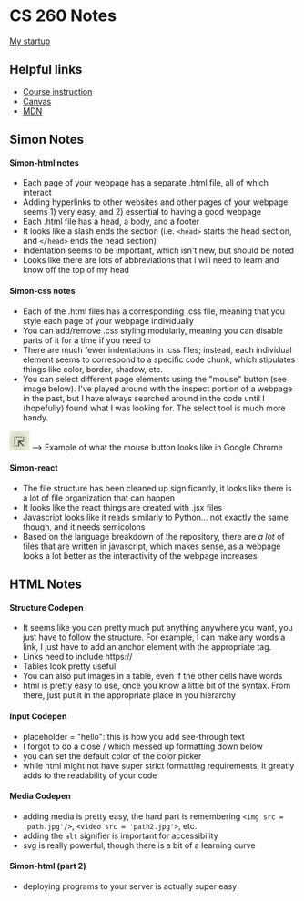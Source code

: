 # CS 260 Notes

[My startup](https://github.com/Peppermint6443/startup.git)

## Helpful links

- [Course instruction](https://github.com/webprogramming260)
- [Canvas](https://byu.instructure.com)
- [MDN](https://developer.mozilla.org)

## Simon Notes

#### Simon-html notes
* Each page of your webpage has a separate .html file, all of which interact
* Adding hyperlinks to other websites and other pages of your webpage seems 1) very easy, and 2) essential to having a good webpage
* Each .html file has a head, a body, and a footer
* It looks like a slash ends the section (i.e. `<head>` starts the head section, and `</head>` ends the head section)
* Indentation seems to be important, which isn't new, but should be noted
* Looks like there are lots of abbreviations that I will need to learn and know off the top of my head

#### Simon-css notes
* Each of the .html files has a corresponding .css file, meaning that you style each page of your webpage individually
* You can add/remove .css styling modularly, meaning you can disable parts of it for a time if you need to
* There are much fewer indentations in .css files; instead, each individual element seems to correspond to a specific code chunk, which stipulates things like color, border, shadow, etc.
* You can select different page elements using the "mouse" button (see image below). I've played around with the inspect portion of a webpage in the past, but I have always searched around in the code until I (hopefully) found what I was looking for. The select tool is much more handy. 

![Mouse Button](images/mouse_button_screenshot.png) --> Example of what the mouse button looks like in Google Chrome

#### Simon-react
* The file structure has been cleaned up significantly, it looks like there is a lot of file organization that can happen
* It looks like the react things are created with .jsx files
* Javascript looks like it reads similarly to Python... not exactly the same though, and it needs semicolons
* Based on the language breakdown of the repository, there are *a lot* of files that are written in javascript, which makes sense, as a webpage looks a lot better as the interactivity of the webpage increases

## HTML Notes
#### Structure Codepen
* It seems like you can pretty much put anything anywhere you want, you just have to follow the structure. For example, I can make any words a link, I just have to add an anchor element with the appropriate tag.
* Links need to include https://
* Tables look pretty useful
* You can also put images in a table, even if the other cells have words
* html is pretty easy to use, once you know a little bit of the syntax. From there, just put it in the appropriate place in you hierarchy

#### Input Codepen
* placeholder = "hello": this is how you add see-through text
* I forgot to do a close / which messed up formatting down below
* you can set the default color of the color picker
* while html might not have super strict formatting requirements, it greatly adds to the readability of your code

#### Media Codepen
* adding media is pretty easy, the hard part is remembering `<img src = 'path.jpg'/>`, `<video src = 'path2.jpg'>`, etc.
* adding the `alt` signifier is important for accessibility
* svg is really powerful, though there is a bit of a learning curve

#### Simon-html (part 2)
* deploying programs to your server is actually super easy